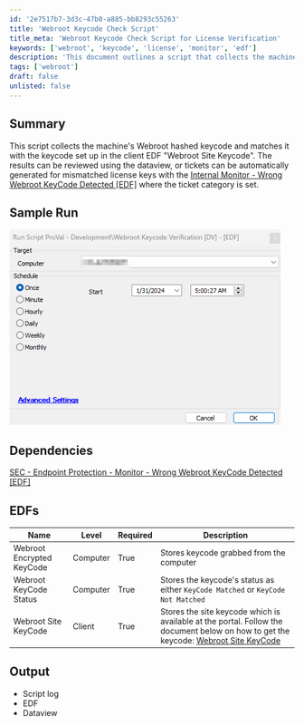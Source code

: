 ```yaml
---
id: '2e7517b7-3d3c-47b0-a885-bb8293c55263'
title: 'Webroot Keycode Check Script'
title_meta: 'Webroot Keycode Check Script for License Verification'
keywords: ['webroot', 'keycode', 'license', 'monitor', 'edf']
description: 'This document outlines a script that collects the machine-level Webroot hashed keycode and compares it with the keycode set in the client EDF "Webroot Site Keycode". It includes instructions on reviewing results using dataviews or generating tickets for mismatched license keys.'
tags: ['webroot']
draft: false
unlisted: false
---
```


## Summary

This script collects the machine's Webroot hashed keycode and matches it with the keycode set up in the client EDF "Webroot Site Keycode". The results can be reviewed using the dataview, or tickets can be automatically generated for mismatched license keys with the [Internal Monitor - Wrong Webroot KeyCode Detected [EDF]](https://proval.itglue.com/DOC-5078775-14989291) where the ticket category is set.

## Sample Run

![Sample Run](../../../static/img/Webroot-Keycode-Verification-EDF/image_2.png)

## Dependencies

[SEC - Endpoint Protection - Monitor - Wrong Webroot KeyCode Detected [EDF]](https://proval.itglue.com/DOC-5078775-14989291)

## EDFs

| Name                                   | Level    | Required | Description                                                                                                      |
|----------------------------------------|----------|----------|------------------------------------------------------------------------------------------------------------------|
| Webroot Encrypted KeyCode              | Computer | True     | Stores keycode grabbed from the computer                                                                          |
| Webroot KeyCode Status                 | Computer | True     | Stores the keycode's status as either `KeyCode Matched` or `KeyCode Not Matched`                               |
| Webroot Site KeyCode                   | Client   | True     | Stores the site keycode which is available at the portal. Follow the document below on how to get the keycode: [Webroot Site KeyCode](<./Webroot Site KeyCode.md>) |

## Output

- Script log
- EDF
- Dataview
